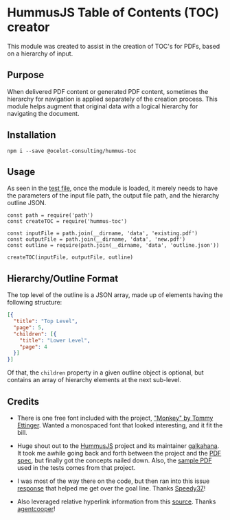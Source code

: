 # HummusJS Table of Contents (TOC) creator

This module was created to assist in the creation of TOC's for PDFs, based on a hierarchy of input.

## Purpose

When delivered PDF content or generated PDF content, sometimes the hierarchy for navigation is applied separately of the creation process. This module helps augment that original data with a logical hierarchy for navigating the document.

## Installation
`npm i --save @ocelot-consulting/hummus-toc`

## Usage

As seen in the [test file](./test/runOutline.js), once the module is loaded, it merely needs to have the parameters of the input file path, the output file path, and the hierarchy outline JSON.

```node
const path = require('path')
const createTOC = require('hummus-toc')

const inputFile = path.join(__dirname, 'data', 'existing.pdf')
const outputFile = path.join(__dirname, 'data', 'new.pdf')
const outline = require(path.join(__dirname, 'data', 'outline.json'))

createTOC(inputFile, outputFile, outline)
```

## Hierarchy/Outline Format

The top level of the outline is a JSON array, made up of elements having the following structure:

```JSON
[{
  "title": "Top Level",
  "page": 5,
  "children": [{
    "title": "Lower Level",
    "page": 4
  }]
}]
```

Of that, the `children` property in a given outline object is optional, but contains an array of hierarchy elements at the next sub-level.

## Credits

  - There is one free font included with the project, ["Monkey" by Tommy Ettinger](https://www.dafont.com/monkey.font). Wanted a monospaced font that looked interesting, and it fit the bill.

  - Huge shout out to the [HummusJS](https://github.com/galkahana/HummusJS) project and its maintainer [galkahana](https://github.com/galkahana). It took me awhile going back and forth between the project and the [PDF spec](https://www.adobe.com/content/dam/acom/en/devnet/pdf/pdfs/PDF32000_2008.pdf), but finally got the concepts nailed down. Also, the [sample PDF](./test/data/createWithBuffer.pdf) used in the tests comes from that project.

  - I was most of the way there on the code, but then ran into this issue [response](https://github.com/chunyenHuang/hummusRecipe/issues/21#issuecomment-445932577) that helped me get over the goal line. Thanks [Speedy37](https://github.com/Speedy37)!

  - Also leveraged relative hyperlink information from this [source](https://github.com/agentcooper/pdf-annotation-service/blob/master/pdf.js). Thanks [agentcooper](https://github.com/agentcooper)!
